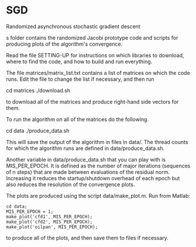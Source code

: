 SGD
===
Randomized asynchronous stochastic gradient descent

s folder contains the randomized Jacobi prototype code and scripts for
producing plots of the algorithm's convergence.

Read the file SETTING-UP for instructions on which libraries to download, where
to find the code, and how to build and run everything.

The file matrices/matrix\_list.txt contains a list of matrices on which the code
runs. Edit the file to change the list if necessary, and then run

   cd matrices
   ./download.sh

to download all of the matrices and produce right-hand side vectors for them.

To run the algorithm on all of the matrices do the following.

   cd data
   ./produce\_data.sh

This will save the output of the algorithm in files in data/. The thread counts
for which the algorithm runs are defined in data/produce\_data.sh.

Another variable in data/produce\_data.sh that you can play with is
MIS\_PER\_EPOCH. It is defined as the number of major iterations (sequences of n
steps) that are made between evaluations of the residual norm. Increasing it
reduces the startup/shutdown overhead of each epoch but also reduces the
resolution of the convergence plots.

The plots are produced using the script data/make\_plot.m. Run from Matlab:

    cd data;
    MIS_PER_EPOCH = 1;
    make_plot('cfd1', MIS_PER_EPOCH);
    make_plot('cfd2', MIS_PER_EPOCH);
    make_plot('oilpan', MIS_PER_EPOCH);

to produce all of the plots, and then save them to files if necessary.
